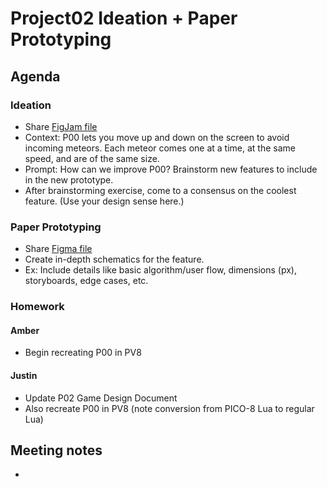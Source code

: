 # Project02 Ideation + Paper Prototyping 

## Agenda

### Ideation

- Share [FigJam file](https://www.figma.com/file/aBs8LAz2j8Jr4bAB3aXHt4/P02_Ideating?node-id=0%3A1)
- Context: P00 lets you move up and down on the screen to avoid incoming meteors. Each meteor comes one at a time, at the same speed, and are of the same size.
- Prompt: How can we improve P00? Brainstorm new features to include in the new prototype.
- After brainstorming exercise, come to a consensus on the coolest feature. (Use your design sense here.)

### Paper Prototyping

- Share [Figma file](https://www.figma.com/file/9j88mdJp1r8c7J9ATIw31B/P02_Paper-Prototyping?node-id=0%3A1)
- Create in-depth schematics for the feature. 
- Ex: Include details like basic algorithm/user flow, dimensions (px), storyboards, edge cases, etc.

### Homework

#### Amber

- Begin recreating P00 in PV8

#### Justin

- Update P02 Game Design Document
- Also recreate P00 in PV8 (note conversion from PICO-8 Lua to regular Lua)

## Meeting notes

- 